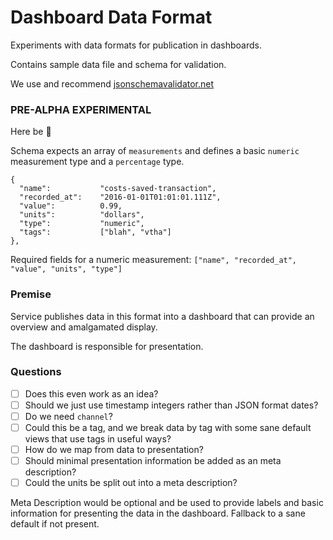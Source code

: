 # Dashboard Data Format

Experiments with data formats for publication in dashboards.

Contains sample data file and schema for validation.

We use and recommend [jsonschemavalidator.net](http://www.jsonschemavalidator.net/)


### PRE-ALPHA EXPERIMENTAL

Here be  :dragon_face:


Schema expects an array of `measurements` and defines a basic `numeric` measurement type and a `percentage` type.

```
{
  "name":           "costs-saved-transaction",
  "recorded_at":    "2016-01-01T01:01:01.111Z",  
  "value":          0.99,
  "units":          "dollars",
  "type":           "numeric",
  "tags":           ["blah", "vtha"]
},
```

Required fields for a numeric measurement: `["name", "recorded_at", "value", "units", "type"]`

### Premise

Service publishes data in this format into a dashboard that can provide an overview and amalgamated display.

The dashboard is responsible for presentation.


### Questions

 - [ ] Does this even work as an idea?
 - [ ] Should we just use timestamp integers rather than JSON format dates?
 - [ ] Do we need `channel`? 
 - [ ] Could this be a tag, and we break data by tag with some sane default views that use tags in useful ways?
 - [ ] How do we map from data to presentation?
 - [ ] Should minimal presentation information be added as an  meta description?
 - [ ] Could the units be split out into a meta description?

Meta Description would be optional and be used to provide labels and basic information for presenting the data in the dashboard.
Fallback to a sane default if not present.
